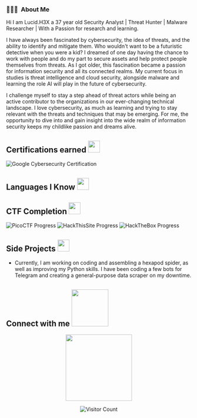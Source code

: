
### 👨🏻‍💻 &nbsp;About Me

Hi I am Lucid.H3X a 37 year old Security Analyst | Threat Hunter | Malware Researcher | With a Passion for research and learning.

I have always been fascinated by cybersecurity, the idea of threats, and the ability to identify and mitigate them. Who wouldn't want to be a futuristic detective when you were a kid? I dreamed of one day having the chance to work with people and do my part to secure assets and help protect people themselves from threats. As I got older, this fascination became a passion for information security and all its connected realms. My current focus in studies is threat intelligence and cloud security, alongside malware and learning the role AI will play in the future of cybersecurity. 

I challenge myself to stay a step ahead of threat actors while being an active contributor to the organizations in our ever-changing technical landscape. I love cybersecurity, as much as learning and trying to stay relevant with the threats and techniques that may be emerging. For me, the opportunity to dive into and gain insight into the wide realm of information security keeps my childlike passion and dreams alive.

## Certifications earned <img src = "https://media2.giphy.com/media/QssGEmpkyEOhBCb7e1/giphy.gif?cid=ecf05e47a0n3gi1bfqntqmob8g9aid1oyj2wr3ds3mg700bl&rid=giphy.gif" width = 32px> </h2>
![Google Cybersecurity Certification](https://img.shields.io/badge/Google%20Cybersecurity%20Certification-September%202024-purple?style=flat-square&logo=google&logoColor=white)

## Languages I Know <img src = "https://media2.giphy.com/media/QssGEmpkyEOhBCb7e1/giphy.gif?cid=ecf05e47a0n3gi1bfqntqmob8g9aid1oyj2wr3ds3mg700bl&rid=giphy.gif" width = 32px> </h2>

## CTF Completion <img src = "https://media2.giphy.com/media/QssGEmpkyEOhBCb7e1/giphy.gif?cid=ecf05e47a0n3gi1bfqntqmob8g9aid1oyj2wr3ds3mg700bl&rid=giphy.gif" width = 32px> </h2>
![PicoCTF Progress](https://img.shields.io/badge/PicoCTF-0%25%20Complete-white) ![HackThisSite Progress](https://img.shields.io/badge/HackThisSite-0%25%20Complete-white) ![HackTheBox Progress](https://img.shields.io/badge/HackTheBox-0%25%20Complete-white)

## Side Projects <img src = "https://media2.giphy.com/media/QssGEmpkyEOhBCb7e1/giphy.gif?cid=ecf05e47a0n3gi1bfqntqmob8g9aid1oyj2wr3ds3mg700bl&rid=giphy.gif" width = 32px> </h2>
- Currently, I am working on coding and assembling a hexapod spider, as well as improving my Python skills. I have been coding a few bots for Telegram and creating a general-purpose data scraper on my downtime.

<h2> Connect with me <img src='https://raw.githubusercontent.com/ShahriarShafin/ShahriarShafin/main/Assets/handshake.gif' width="100px"> </h2>


<p align="center">
  <img height="180em" src="https://user-images.githubusercontent.com/74038190/216656949-4d98aa51-a60a-4dd1-b531-1b5745e18002.gif">
</p>

<div align="center">
  <img src="https://profile-counter.glitch.me/LucidH3X/count.svg" alt="Visitor Count">
</div>
